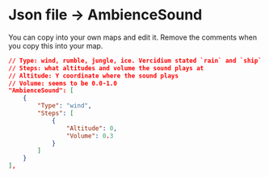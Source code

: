 # Json file → AmbienceSound
You can copy into your own maps and edit it. Remove the comments when you copy this into your map.

```json
// Type: wind, rumble, jungle, ice. Vercidium stated `rain` and `ship` exist but it appears they don't
// Steps: what altitudes and volume the sound plays at
// Altitude: Y coordinate where the sound plays
// Volume: seems to be 0.0-1.0
"AmbienceSound": [
    {
        "Type": "wind",
        "Steps": [
            {
                "Altitude": 0,
                "Volume": 0.3
            }
        ]
    }
],
```